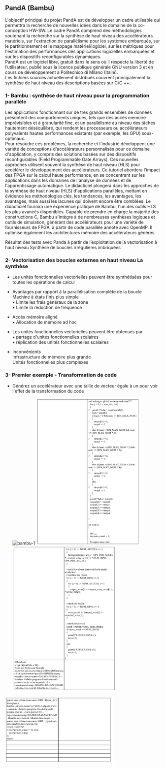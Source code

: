 ## PandA (Bambu)

L'objectif principal du projet PandA est de développer un cadre utilisable qui permettra la recherche
de nouvelles idées dans le domaine de la co-conception HW-SW.
Le cadre PandA comprend des méthodologies soutenant la recherche sur la synthèse de haut niveau
des accélérateurs matériels, sur l'extraction de parallélisme pour les systèmes embarqués, sur le
partitionnement et le mappage matériel/logiciel, sur les métriques pour l'estimation des
performances des applications logicielles embarquées et sur les dispositifs reconfigurables
dynamiques.  
PandA est un logiciel libre, gratuit dans le sens où il respecte la liberté de l’utilisateur, publié sous la
licence publique générale GNU version 3 et en cours de développement à Politecnico di Milano
(Italie).  
Les fichiers sources actuellement distribués couvrent principalement la synthèse de haut niveau des
descriptions basées sur C/C ++. 

### 1- Bambu : synthèse de haut niveau pour la programmation parallèle

Les applications fonctionnant sur de très grands ensembles de données présentent des comportements uniques, tels que des accès mémoire imprévisibles et à granularité fine, et un parallélisme au niveau des tâches hautement déséquilibré, qui rendent les processeurs ou
accélérateurs polyvalents hautes performances existants (par exemple, les GPU) sous-optimaux.  
Pour résoudre ces problèmes, la recherche et l'industrie développent une variété de conceptions d'accélérateurs personnalisés pour ce domaine d'application, y compris des solutions basées sur des dispositifs reconfigurables (Field Programmable Gate Arrays). Ces nouvelles approches utilisent souvent la synthèse de haut niveau (HLS) pour accélérer le développement des accélérateurs. Ce tutoriel abordera l'impact des FPGA sur le calcul haute performance, en se concentrant sur les
applications dans les domaines de l'analyse de données et de l'apprentissage automatique. Le didacticiel plongera dans les approches de la synthèse de haut niveau (HLS) d'applications parallèles, mettant en évidence les méthodologies clés, les tendances, les avantages, les avantages, mais aussi les lacunes qui doivent encore être comblées. Le didacticiel fournira une expérience pratique de Bambu, l'un des outils HLS les plus avancés disponibles. Capable de prendre en charge
la majorité des constructions C, Bambu s'intègre à de nombreuses synthèses logiques et outils de simulation, générant des accélérateurs pour une variété de fournisseurs de FPGA, à partir de code
parallèle annoté avec OpenMP. Il optimise également les architectures mémoire des accélérateurs générés.

Résultat des tests avec Panda à partir de l’exploitation de la vectorisation à haut niveau Synthèse de boucles irrégulières imbriquées

### 2- Vectorisation des boucles externes en haut niveau La synthèse

- Les unités fonctionnelles vectorielles peuvent être synthétisées pour toutes les opérations de calcul  
- Avantages par rapport à la parallélisation complète de la boucle Machine à états finis plus simple  
    • Limite les frais généraux de la zone  
    • Limite la réduction de fréquence  

- Accès mémoire aligné  
    • Allocation de mémoire ad hoc  

- Les unités fonctionnelles vectorielles peuvent être obtenues par  
    • partage d'unités fonctionnelles scalaires  
    • réplication des unités fonctionnelles scalaires  

- Inconvénients  
Infrastructure de mémoire plus grande  
Unités fonctionnelles plus complexes

### 3- Premier exemple - Transformation de code

- Générez un accélérateur avec une taille de vecteur égale à un pour voir l'effet de la transformation du code

  <img alt="bambu-1" src="https://github.com/madou-sow/FPGA-PYNQ-Z2-langage-VHDL/blob/main/images/bambu-1.png" width=70% height=70%  title="bambu-1"/>

  <img alt="bambu-2" src="https://github.com/madou-sow/FPGA-PYNQ-Z2-langage-VHDL/blob/main/images/bambu-2.png" width=70% height=70%  title="bambu-2"/>

  <img alt="bambu-3" src="https://github.com/madou-sow/FPGA-PYNQ-Z2-langage-VHDL/blob/main/images/bambu-3.png" width=70% height=70%  title="bambu-3"/>

<img alt="bambu-4" src="https://github.com/madou-sow/FPGA-PYNQ-Z2-langage-VHDL/blob/main/images/bambu-4.png" width=70% height=70%  title="bambu-4"/>
